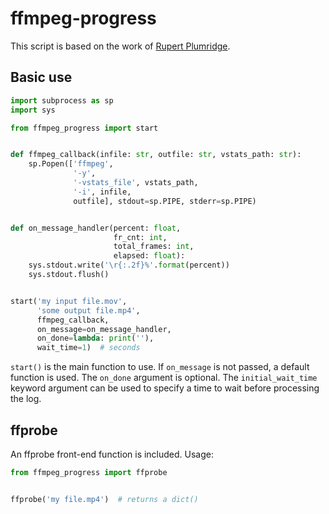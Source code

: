 # ffmpeg-progress

This script is based on the work of [Rupert Plumridge](https://gist.github.com/pruperting/397509/1068d4ced44ded986d0f52ddb4253cfee40921a7).

## Basic use

```python
import subprocess as sp
import sys

from ffmpeg_progress import start


def ffmpeg_callback(infile: str, outfile: str, vstats_path: str):
    sp.Popen(['ffmpeg',
              '-y',
              '-vstats_file', vstats_path,
              '-i', infile,
              outfile], stdout=sp.PIPE, stderr=sp.PIPE)


def on_message_handler(percent: float,
                       fr_cnt: int,
                       total_frames: int,
                       elapsed: float):
    sys.stdout.write('\r{:.2f}%'.format(percent))
    sys.stdout.flush()


start('my input file.mov',
      'some output file.mp4',
      ffmpeg_callback,
      on_message=on_message_handler,
      on_done=lambda: print(''),
      wait_time=1)  # seconds
```

`start()` is the main function to use. If `on_message` is not passed, a default function is used. The `on_done` argument is optional. The `initial_wait_time` keyword argument can be used to specify a time to wait before processing the log.

## ffprobe

An ffprobe front-end function is included. Usage:

```python
from ffmpeg_progress import ffprobe


ffprobe('my file.mp4')  # returns a dict()
```
